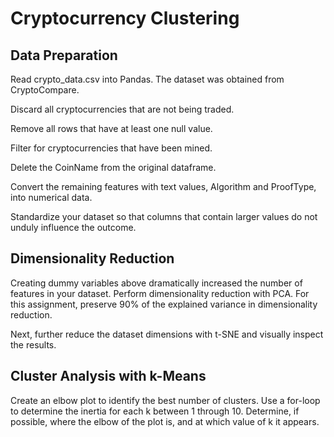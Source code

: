 # Cryptocurrency Clustering

## Data Preparation
Read crypto_data.csv into Pandas. The dataset was obtained from CryptoCompare.

Discard all cryptocurrencies that are not being traded. 

Remove all rows that have at least one null value.

Filter for cryptocurrencies that have been mined.

Delete the CoinName from the original dataframe.

Convert the remaining features with text values, Algorithm and ProofType, into numerical data.

Standardize your dataset so that columns that contain larger values do not unduly influence the outcome.

## Dimensionality Reduction

Creating dummy variables above dramatically increased the number of features in your dataset. Perform dimensionality reduction with PCA. For this assignment, preserve 90% of the explained variance in dimensionality reduction.

Next, further reduce the dataset dimensions with t-SNE and visually inspect the results. 

## Cluster Analysis with k-Means

Create an elbow plot to identify the best number of clusters. Use a for-loop to determine the inertia for each k between 1 through 10. Determine, if possible, where the elbow of the plot is, and at which value of k it appears.
